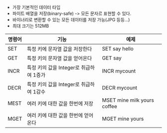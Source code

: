 - 가장 기본적인 데이터 타입
- 파이트 배열을 저장(binary-safe) -> 모든 문자르 표현할 수 있다.
- 바이너리로 변환할 수 있는 모든 데이터를 저장 가능(JPG 등등...)
- 최대 크기는 512MB

|명령어|기능|예제|
|------|---|---|
|SET|특정 키에 문자열 값을 저장한다|SET say hello|
|GET|특정 키의 문자열 값을 얻어온다|GET say|
|INCR|특정 키의 값을 Integer로 취급하여 1증가|INCR mycount|
|DECR|특정 키의 값을 Integer로 취급하여 1감수|DECR mycount|
|MEST|여러 키에 대한 값을 한번에 저장|MSET mine milk yours coffee|
|MGET|여러 키에 대한 값을 한번에 얻어온다|MGET mine yours|

